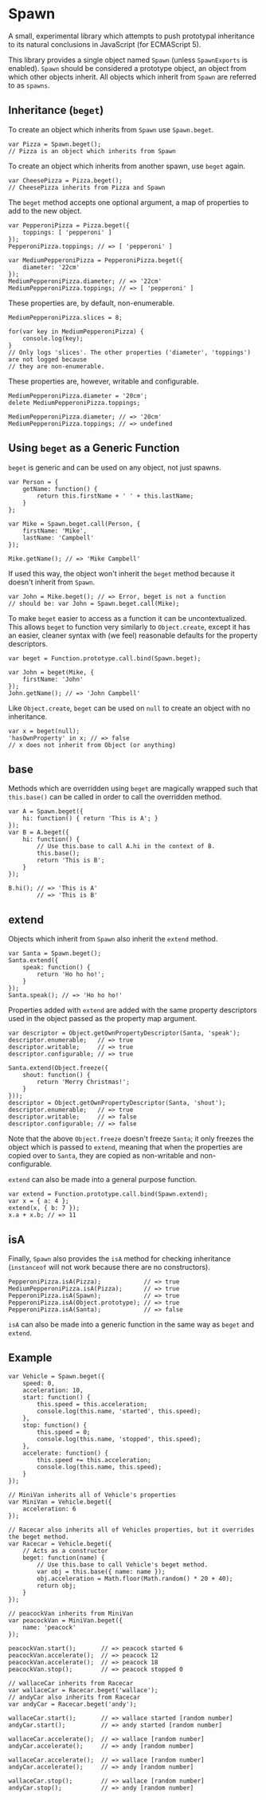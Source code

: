 Spawn
=====

A small, experimental library which attempts to push prototypal inheritance to its natural conclusions in JavaScript (for ECMAScript 5).

This library provides a single object named `Spawn` (unless `SpawnExports` is enabled).
`Spawn` should be considered a prototype object, an object from which other objects inherit.
All objects which inherit from `Spawn` are referred to as `spawns`.

Inheritance (`beget`)
---------------------

To create an object which inherits from `Spawn` use `Spawn.beget`.

	var Pizza = Spawn.beget();
	// Pizza is an object which inherits from Spawn

To create an object which inherits from another spawn, use `beget` again.

	var CheesePizza = Pizza.beget();
	// CheesePizza inherits from Pizza and Spawn

The `beget` method accepts one optional argument, a map of properties to add to the new object.

	var PepperoniPizza = Pizza.beget({
		toppings: [ 'pepperoni' ]
	});
	PepperoniPizza.toppings; // => [ 'pepperoni' ]

	var MediumPepperoniPizza = PepperoniPizza.beget({
		diameter: '22cm'
	});
	MediumPepperoniPizza.diameter; // => '22cm'
	MediumPepperoniPizza.toppings; // => [ 'pepperoni' ]

These properties are, by default, non-enumerable.

	MediumPepperoniPizza.slices = 8;

	for(var key in MediumPepperoniPizza) {
		console.log(key);
	}
	// Only logs 'slices'. The other properties ('diameter', 'toppings') are not logged because
	// they are non-enumerable.

These properties are, however, writable and configurable.

	MediumPepperoniPizza.diameter = '20cm';
	delete MediumPepperoniPizza.toppings;

	MediumPepperoniPizza.diameter; // => '20cm'
	MediumPepperoniPizza.toppings; // => undefined

Using `beget` as a Generic Function
------------------------------------

`beget` is generic and can be used on any object, not just spawns.

	var Person = {
		getName: function() {
			return this.firstName + ' ' + this.lastName;
		}
	};

	var Mike = Spawn.beget.call(Person, {
		firstName: 'Mike',
		lastName: 'Campbell'
	});

	Mike.getName(); // => 'Mike Campbell'

If used this way, the object won't inherit the `beget` method because it
doesn't inherit from `Spawn`.

	var John = Mike.beget(); // => Error, beget is not a function
	// should be: var John = Spawn.beget.call(Mike);

To make `beget` easier to access as a function it can be uncontextualized.
This allows `beget` to function very similarly to `Object.create`, except it has an easier, cleaner
syntax with (we feel) reasonable defaults for the property descriptors.

	var beget = Function.prototype.call.bind(Spawn.beget);

	var John = beget(Mike, {
		firstName: 'John'
	});
	John.getName(); // => 'John Campbell'

Like `Object.create`, `beget` can be used on `null` to create an object with no inheritance.

	var x = beget(null);
	'hasOwnProperty' in x; // => false
	// x does not inherit from Object (or anything)

base
----

Methods which are overridden using `beget` are magically wrapped such that `this.base()` can be called
in order to call the overridden method.

	var A = Spawn.beget({
		hi: function() { return 'This is A'; }
	});
	var B = A.beget({
		hi: function() {
			// Use this.base to call A.hi in the context of B.
			this.base();
			return 'This is B';
		}
	});

	B.hi(); // => 'This is A'
	        // => 'This is B'

extend
------

Objects which inherit from `Spawn` also inherit the `extend` method.

	var Santa = Spawn.beget();
	Santa.extend({
		speak: function() {
			return 'Ho ho ho!';
		}
	});
	Santa.speak(); // => 'Ho ho ho!'

Properties added with `extend` are added with the same property descriptors used in the object
passed as the property map argument.

	var descriptor = Object.getOwnPropertyDescriptor(Santa, 'speak');
	descriptor.enumerable;   // => true
	descriptor.writable;     // => true
	descriptor.configurable; // => true

	Santa.extend(Object.freeze({
		shout: function() {
			return 'Merry Christmas!';
		}
	}));
	descriptor = Object.getOwnPropertyDescriptor(Santa, 'shout');
	descriptor.enumerable;   // => true
	descriptor.writable;     // => false
	descriptor.configurable; // => false

Note that the above `Object.freeze` doesn't freeze `Santa`; it only freezes the object which is passed
to `extend`, meaning that when the properties are copied over to `Santa`, they are copied as
non-writable and non-configurable.

`extend` can also be made into a general purpose function.

	var extend = Function.prototype.call.bind(Spawn.extend);
	var x = { a: 4 };
	extend(x, { b: 7 });
	x.a + x.b; // => 11

isA
---

Finally, `Spawn` also provides the `isA` method for checking inheritance
(`instanceof` will not work because there are no constructors).

	PepperoniPizza.isA(Pizza);            // => true
	MediumPepperoniPizza.isA(Pizza);      // => true
	PepperoniPizza.isA(Spawn);            // => true
	PepperoniPizza.isA(Object.prototype); // => true
	PepperoniPizza.isA(Santa);            // => false

`isA` can also be made into a generic function in the same way as `beget` and `extend`.

Example
-------

	var Vehicle = Spawn.beget({
		speed: 0,
		acceleration: 10,
		start: function() {
			this.speed = this.acceleration;
			console.log(this.name, 'started', this.speed);
		},
		stop: function() {
			this.speed = 0;
			console.log(this.name, 'stopped', this.speed);
		},
		accelerate: function() {
			this.speed += this.acceleration;
			console.log(this.name, this.speed);
		}
	});

	// MiniVan inherits all of Vehicle's properties
	var MiniVan = Vehicle.beget({
		acceleration: 6
	});

	// Racecar also inherits all of Vehicles properties, but it overrides the beget method.
	var Racecar = Vehicle.beget({
		// Acts as a constructor
		beget: function(name) {
			// Use this.base to call Vehicle's beget method.
			var obj = this.base({ name: name });
			obj.acceleration = Math.floor(Math.random() * 20 + 40);
			return obj;
		}
	});

	// peacockVan inherits from MiniVan
	var peacockVan = MiniVan.beget({
		name: 'peacock'
	});

	peacockVan.start();       // => peacock started 6
	peacockVan.accelerate();  // => peacock 12
	peacockVan.accelerate();  // => peacock 18
	peacockVan.stop();        // => peacock stopped 0

	// wallaceCar inherits from Racecar
	var wallaceCar = Racecar.beget('wallace');
	// andyCar also inherits from Racecar
	var andyCar = Racecar.beget('andy');

	wallaceCar.start();       // => wallace started [random number]
	andyCar.start();          // => andy started [random number]

	wallaceCar.accelerate();  // => wallace [random number]
	andyCar.accelerate();     // => andy [random number]

	wallaceCar.accelerate();  // => wallace [random number]
	andyCar.accelerate();     // => andy [random number]

	wallaceCar.stop();        // => wallace [random number]
	andyCar.stop();           // => andy [random number]
